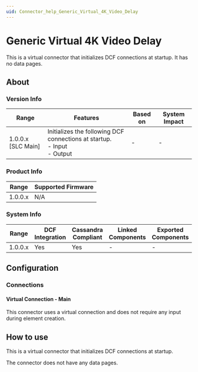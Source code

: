 ```yaml
---
uid: Connector_help_Generic_Virtual_4K_Video_Delay
---
```


# Generic Virtual 4K Video Delay

This is a virtual connector that initializes DCF connections at startup. It has no data pages.

## About

### Version Info

| Range              | Features                                                                        | Based on | System Impact |
|--------------------|---------------------------------------------------------------------------------|----------|---------------|
| 1.0.0.x [SLC Main] | Initializes the following DCF connections at startup. <br> - Input <br> - Output| -        | -             |

### Product Info

| Range     | Supported Firmware     |
|-----------|------------------------|
| 1.0.0.x   | N/A                    |

### System Info

| Range     | DCF Integration      | Cassandra Compliant     | Linked Components     | Exported Components     |
|-----------|----------------------|-------------------------|-----------------------|-------------------------|
| 1.0.0.x   | Yes                  | Yes                     | -                     | -                       |

## Configuration

### Connections

#### Virtual Connection - Main

This connector uses a virtual connection and does not require any input during element creation.

## How to use

This is a virtual connector that initializes DCF connections at startup.

The connector does not have any data pages.
